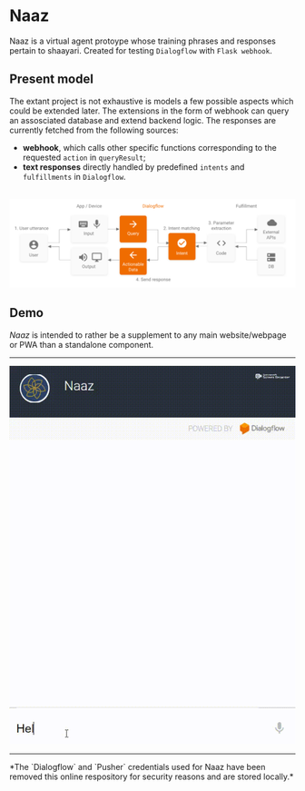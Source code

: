 # Naaz
Naaz is a virtual agent protoype whose training phrases and responses pertain to shaayari. Created for testing `Dialogflow` with `Flask webhook`.

## Present model
The extant project is not exhaustive is models a few possible aspects which could be extended later. The extensions in the form of webhook can query an assosciated database and extend backend logic. The responses are currently fetched from the following sources:
* **webhook**, which calls other specific functions corresponding to the requested `action` in `queryResult`;
* **text responses** directly handled by predefined `intents` and `fulfillments` in `Dialogflow`.
<br>
<img src="https://github.com/nidheekamble/Naaz/blob/master/fulfillment.png">
<br>

## Demo
*Naaz* is intended to rather be a supplement to any main website/webpage or PWA than a standalone component. <hr>
 <img src="https://github.com/nidheekamble/Naaz/blob/master/NaazPreview.gif">
<hr>
*The `Dialogflow` and `Pusher` credentials used for Naaz have been removed this online respository for security reasons and are stored locally.*
